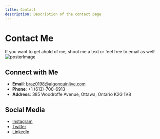 ```yaml
---
title: Contact
description: Description of the contact page
---
```


# Contact Me

If you want to get ahold of me, shoot me a text or feel free to email as well!
![posterImage](/images/Headshot.jpg)

## Connect with Me

- **Email**: [braz0198@algonquinlive.com](mailto:braz0198@algonquinlive.com)
- **Phone**: +1 (613)-700-6913
- **Address**: 385 Woodroffe Avenue, Ottawa, Ontario K2G 1V8

## Social Media

- [Instagram](https://instagram.com/jacksonbrazeau)
- [Twitter](https://twitter.com/jacksonbrazeau)
- [LinkedIn](https://linkedin.com/jacksonbrazeau)
